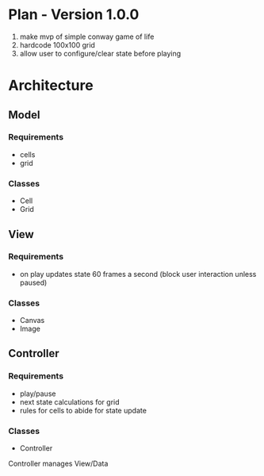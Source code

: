 # Plan - Version 1.0.0

1. make mvp of simple conway game of life
2. hardcode 100x100 grid
3. allow user to configure/clear state before playing

# Architecture

## Model

### Requirements

- cells
- grid

### Classes

- Cell
- Grid

## View

### Requirements

- on play updates state 60 frames a second (block user interaction unless paused)

### Classes

- Canvas
- Image

## Controller

### Requirements

- play/pause
- next state calculations for grid
- rules for cells to abide for state update

### Classes

- Controller

Controller manages View/Data